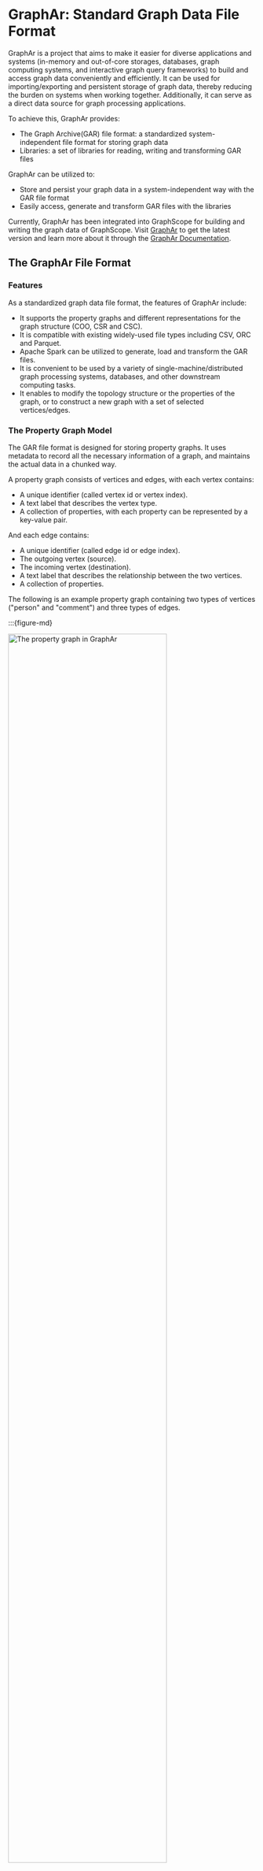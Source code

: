 # GraphAr: Standard Graph Data File Format

GraphAr is a project that aims to make it easier for diverse applications and systems (in-memory and out-of-core storages, databases, graph computing systems, and interactive graph query frameworks) to build and access graph data conveniently and efficiently.
It can be used for importing/exporting and persistent storage of graph data, thereby reducing the burden on systems when working together. Additionally, it can serve as a direct data source for graph processing applications.

To achieve this, GraphAr provides:

- The Graph Archive(GAR) file format: a standardized system-independent file format for storing graph data
- Libraries: a set of libraries for reading, writing and transforming GAR files

GraphAr can be utilized to:

- Store and persist your graph data in a system-independent way with the GAR file format
- Easily access, generate and transform GAR files with the libraries

Currently, GraphAr has been integrated into GraphScope for building and writing the graph data of GraphScope. Visit [GraphAr](https://github.com/alibaba/GraphAr) to get the latest version and learn more about it through the [GraphAr Documentation](https://alibaba.github.io/GraphAr/).


## The GraphAr File Format

### Features

As a standardized graph data file format, the features of GraphAr include:

- It supports the property graphs and different representations for the graph structure (COO, CSR and CSC).
- It is compatible with existing widely-used file types including CSV, ORC and Parquet.
- Apache Spark can be utilized to generate, load and transform the GAR files.
- It is convenient to be used by a variety of single-machine/distributed graph processing systems, databases, and other downstream computing tasks.
- It enables to modify the topology structure or the properties of the graph, or to construct a new graph with a set of selected vertices/edges.

### The Property Graph Model

The GAR file format is designed for storing property graphs. It uses metadata to
record all the necessary information of a graph, and maintains the actual data in
a chunked way.

A property graph consists of vertices and edges, with each vertex contains:

- A unique identifier (called vertex id or vertex index).
- A text label that describes the vertex type.
- A collection of properties, with each property can be represented by a key-value pair.

And each edge contains:

- A unique identifier (called edge id or edge index).
- The outgoing vertex (source).
- The incoming vertex (destination).
- A text label that describes the relationship between the two vertices.
- A collection of properties.

The following is an example property graph containing two types of vertices ("person" and "comment") and three types of edges.

:::{figure-md}

<img src="../images/graphar_property_graph.png"
     alt="The property graph in GraphAr"
     width="80%">

The property graph in GraphAr. 
:::

### Vertices in GraphAr

#### Logical table of vertices

Each type of vertices (with the same label) constructs a logical vertex table, with each vertex assigned with a global index (vertex id) starting from 0, corresponding to the row number of the vertex in the logical vertex table. An example layout for a logical table of vertices under the label "person" is provided for reference.

Given a vertex id and the vertex label, a vertex is uniquely identifiable and its respective properties can be accessed from this table. The vertex id is further used to identify the source and destination vertices when maintaining the topology of the graph.

:::{figure-md}

<img src="../images/graphar_vertex_logical_table.png"
     alt="The vertex logical table in GraphAr"
     width="80%">

The vertex logical table in GraphAr. 
:::

#### Physical table of vertices

The logical vertex table will be partitioned into multiple continuous vertex chunks for enhancing the reading/writing efficiency. To maintain the ability of random access, the size of vertex chunks for the same label is fixed. To support to access required properties avoiding reading all properties from the files, and to add properties for vertices without modifying the existing files, the columns of the logical table will be divided into several column groups.

Take the "person" vertex table as an example, if the chunk size is set to be 500, the logical table will be separated into sub-logical-tables of 500 rows with the exception of the last one, which may have less than 500 rows. The columns for maintaining properties will also be divided into distinct groups (e.g., 2 for our example). As a result, a total of 4 physical vertex tables are created for storing the example logical table, which can be seen from the following figure.

:::{figure-md}

<img src="../images/graphar_vertex_physical_table.png"
     alt="The vertex physical table in GraphAr"
     width="80%">

The vertex physical table in GraphAr. 
:::

### Edges in GraphAr

#### Logical table of edges

For maintaining a type of edges (that with the same triplet of the source label, edge label, and destination label), a logical edge table is established.  And in order to support quickly creating a graph from the graph storage file, the logical edge table could maintain the topology information in a way similar to CSR/CSC, that is, the edges are ordered by the vertex id of either source or destination. In this way, an offset table is required to store the start offset for each vertex's edges, and the edges with the same source/destination will be stored continuously in the logical table.

Take the logical table for "person likes person" edges as an example, the logical edge table looks like:

:::{figure-md}

<img src="../images/graphar_edge_logical_table.png"
     alt="The edge logical table in GraphAr"
     width="80%">

The edge logical table in GraphAr. 
:::

#### Physical table of edges

According to the partition strategy and the order of the edges, edges can be one of the four types: *ordered_by_source*, *ordered_by_dest*, *unordered_by_source* or *unordered_by_dest*. A logical edge table could contain physical tables of three categories:

- The adjList table (which contains only two columns: the vertex id of the source and the destination).
- The edge property tables (if there are properties on edges).
- The offset table (optional, only required for ordered edges).

Since the vertex table are partitioned into multiple chunks, the logical edge table is also partitioned into some sub-logical-tables, with each sub-logical-table contains edges that the source (if the type is *ordered_by_source* or *unordered_by_source*) or destination (if the type is *ordered_by_dest* or *unordered_by_dest*) vertices are in the same vertex chunk. After that, a sub-logical-table is further divided into edge chunks of a predefined, fixed number of rows (referred to as edge chunk size). Finally, an edge chunk is separated into an adjList table and 0 or more property tables.

Additionally, the partition of the offset table should be in alignment with the partition of the corresponding vertex table. The first row of each offset chunk is always 0, indicating the starting point for the corresponding sub-logical-table for edges.

Take the "person knows person" edges to illustrate. Suppose the vertex chunk size is set to 500 and the edge chunk size is 1024, the edges will be saved in the following physical tables:

:::{figure-md}

<img src="../images/graphar_edge_physical_table1.png"
     alt="The edge physical table 1 in GraphAr"
     width="80%">
<img src="../images/graphar_edge_physical_table2.png"
     alt="The edge physical table 2 in GraphAr"
     width="80%">

The edge physical table in GraphAr. 
:::

### File Format

#### Information files
GraphAr uses two kinds of files to store a graph: a group of Yaml files to describe meta information; and data files to store actual data for vertices and edges.  
A graph information file which named "<name>.graph.yml" describes the meta information for a graph whose name is <name>. The content of this file includes:

- the graph name;
- the root directory path of the data files;
- the vertex information and edge information files included;
- the version of GraphAr.

A vertex information file which named "<label>.vertex.yml" defines a single group of vertices with the same vertex label <label>, and all vertices in this group have the same schema.

An edge information file which named "<source label>_<edge label>_<destination label>.edge.yml" defines a single group of edges with specific label for source vertex, destination vertex and the edge. It describes the meta information for these edges.

Please note that GraphAr supports the storage of multiple types of adjLists for a given group of edges, e.g., a group of edges could be accessed in both CSR and CSC way when two copies (one is *ordered_by_source* and the other is *ordered_by_dest*) of the relevant data are present in GraphAr.

#### Data files
As previously mentioned, each logical vertex/edge table is divided into multiple physical tables stored in one of the following file formats:

- [Apache ORC](https://orc.apache.org/)
- [Apache Parquet](https://parquet.apache.org/)  
- CSV

Both of Apache ORC and Apache Parquet are column-oriented data storage formats. In practice of graph processing, it is common to only query a subset of columns of the properties. Thus, the column-oriented formats are more efficient, which eliminate the need to read columns that are not relevant. They are also used by a large number of data processing frameworks like [Apache Spark](https://spark.apache.org/), [Apache Hive](https://hive.apache.org/), [Apache Flink](https://flink.apache.org/), and [Apache Hadoop](https://hadoop.apache.org/). 

See [Gar Information Files](https://alibaba.github.io/GraphAr/user-guide/getting-started.html#gar-information-files) and [Gar Data Files](https://alibaba.github.io/GraphAr/user-guide/getting-started.html#gar-data-files) for an example.

#### Built-in data types
GraphAr provides a set of built-in data types that are common in real use cases and supported by most file types (CSV, ORC, Parquet), includes:

- bool
- int32
- int64
- float
- double
- string

More built-in data types will be added in GraphAr, and self-defined data types will be supported.

## Building and Installing the GraphAr Libraries

Libraries are provided for reading, writing and transforming files in GraphAr, now the C++ library and the Spark library are available. And libraries for more programming languages will be provided later.

### The C++ Library

#### System setup

GraphAr C++ uses CMake as a build configuration system. We recommend building out-of-source.
If you are not familiar with this terminology:

* **In-source build**: ``cmake`` is invoked directly from the ``cpp``
  directory. This can be inflexible when you wish to maintain multiple build
  environments (e.g. one for debug builds and another for release builds)
* **Out-of-source build**: ``cmake`` is invoked from another directory,
  creating an isolated build environment that does not interact with any other
  build environment. For example, you could create ``cpp/build-debug`` and
  invoke ``cmake $CMAKE_ARGS ..`` from this directory

Building requires:

* A C++17-enabled compiler. On Linux, gcc 7.1 and higher should be
  sufficient. For MacOS, at least clang 5 is required
* CMake 3.5 or higher
* On Linux and macOS, ``make`` build utilities

#### Building

All the instructions below assume that you have cloned the GraphAr git
repository and navigated to the ``cpp`` subdirectory:

```bash
git clone https://github.com/alibaba/GraphAr.git
git submodule update --init
cd GraphAr/cpp
```

Release build:

```bash
mkdir build-release
cd build-release
cmake ..
make -j8    # if you have 8 CPU cores, otherwise adjust
```

Build with a custom namespace:

The ``namespace`` is configurable. By default,
it is defined in ``namespace GraphArchive``; however this can be toggled by
setting ``NAMESPACE`` option with cmake:

```bash
mkdir build
cd build
cmake .. -DNAMESPACE=MyNamespace
make -j8    # if you have 8 CPU cores, otherwise adjust
```

#### Install

After the building, you can install the GraphAr C++ library with:

```bash
sudo make install
```

#### How to use

Please refer to the [GraphAr C++ Library Documentation](https://alibaba.github.io/GraphAr/reference/api-reference-cpp.html).

### The Spark Library

The GraphAr Spark library is provided for generating, loading and transforming GAR files with Apache Spark easy. 

#### System setup

GraphAr Spark uses maven as a package build system.

Building requires:

* JDK 8 or higher
* Maven 3.2.0 or higher

#### Building

All the instructions below assume that you have cloned the GraphAr git
repository and navigated to the ``spark`` subdirectory:

```bash
git clone https://github.com/alibaba/GraphAr.git
git submodule update --init
cd GraphAr/spark
```

Build the package:

```bash
mvn clean package -DskipTests
```

After compilation, the package file graphar-x.x.x-SNAPSHOT-shaded.jar is generated in the directory ``spark/target/``.

#### How to use

Please refer to the [GraphAr Spark Library Documentation](https://alibaba.github.io/GraphAr/reference/spark-api/index.html).

## Using GraphAr in GraphScope
TODO
